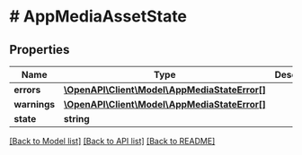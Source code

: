 # # AppMediaAssetState

## Properties

Name | Type | Description | Notes
------------ | ------------- | ------------- | -------------
**errors** | [**\OpenAPI\Client\Model\AppMediaStateError[]**](AppMediaStateError.md) |  | [optional] 
**warnings** | [**\OpenAPI\Client\Model\AppMediaStateError[]**](AppMediaStateError.md) |  | [optional] 
**state** | **string** |  | [optional] 

[[Back to Model list]](../../README.md#documentation-for-models) [[Back to API list]](../../README.md#documentation-for-api-endpoints) [[Back to README]](../../README.md)


